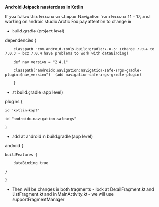 **Android Jetpack masterclass in Kotlin**

If you follow this lessons on chapter Navigation from lessons 14 - 17, and working on android studio Arctic Fox
pay attention to change in 

* build.gradle (project level)

dependencies {

        classpath "com.android.tools.build:gradle:7.0.3" (change 7.0.4 to 7.0.3 - bcz 7.0.4 have problems to work with dataBinding)
        
        def nav_version = "2.4.1"
        
        classpath("androidx.navigation:navigation-safe-args-gradle-plugin:$nav_version")  (add navigation-safe-args-gradle-plugin)
        
        }
        
* at build.gradle (app level)

plugins {

    id 'kotlin-kapt'
    
    id "androidx.navigation.safeargs"
    
    }
    
* add at android in build.gradle (app level)   
 
android {

    buildFeatures {
    
        dataBinding true
        
    }
    
    }
    
* Then will be changes in both fragments - look at DetailFragment.kt and ListFragment.kt
and in MainActivity.kt - we will use supportFragmentManager
    
    
    
    
    


